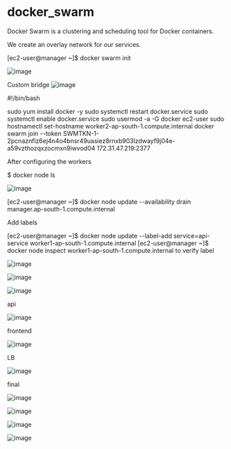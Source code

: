 # docker_swarm


Docker Swarm is a clustering and scheduling tool for Docker containers. 

We create an overlay network for our services. 


[ec2-user@manager ~]$ docker swarm init

![image](https://user-images.githubusercontent.com/120683482/216430526-74929358-a540-4795-852d-25ea7fb3bf6b.png)


Custom bridge
![image](https://user-images.githubusercontent.com/120683482/216434371-8f00ad94-aca2-4ade-a128-4ed49716c0c6.png)


#!/bin/bash

sudo yum install docker -y
sudo systemctl restart docker.service
sudo systemctl enable docker.service
sudo usermod -a -G docker ec2-user
sudo hostnamectl set-hostname worker2-ap-south-1.compute.internal
docker swarm join --token SWMTKN-1-2pcnaznflz6ej4n4o4bnsr49uasiez8rnxb903lzdwayf9j04e-a59vzthozqxzocmxn9iwvod04 172.31.47.219:2377

After configuring the workers

$ docker node ls


![image](https://user-images.githubusercontent.com/120683482/216430620-a681e073-4c11-4aa4-baf3-4ef8dcc6f4fb.png)


[ec2-user@manager ~]$ docker node update --availability drain manager.ap-south-1.compute.internal

Add labels

[ec2-user@manager ~]$ docker node update --label-add service=api-service worker1-ap-south-1.compute.internal
[ec2-user@manager ~]$ docker node inspect worker1-ap-south-1.compute.internal
to verify label

![image](https://user-images.githubusercontent.com/120683482/216431118-13cffc5d-7f7a-4a28-86d4-ef3b658f6673.png)

![image](https://user-images.githubusercontent.com/120683482/216431417-51179ae8-f389-4a1c-8391-3070bfff9f36.png)




![image](https://user-images.githubusercontent.com/120683482/216431584-e444ecd2-624f-4179-ad69-576aeb64d5c0.png)


api

![image](https://user-images.githubusercontent.com/120683482/216434654-b474b76f-6ec3-4dc0-9239-3f5f65fc2f36.png)



frontend

![image](https://user-images.githubusercontent.com/120683482/216434809-abc6dd94-ed7f-450b-b1e5-4474d0d80297.png)


LB

![image](https://user-images.githubusercontent.com/120683482/216436117-c53fa739-8d27-41f7-a3f0-518fe63d2c06.png)


final

![image](https://user-images.githubusercontent.com/120683482/216434953-d77f84b7-457d-46d6-89db-86d258dc0de2.png)



![image](https://user-images.githubusercontent.com/120683482/216435055-35b892cb-08a2-4a64-90fa-34eca7433840.png)



![image](https://user-images.githubusercontent.com/120683482/216435562-90d55d43-1f02-4760-a2a0-c68644e298c7.png)


![image](https://user-images.githubusercontent.com/120683482/216435730-1242fb27-8db5-4ad9-ae76-bae59f9a62de.png)

